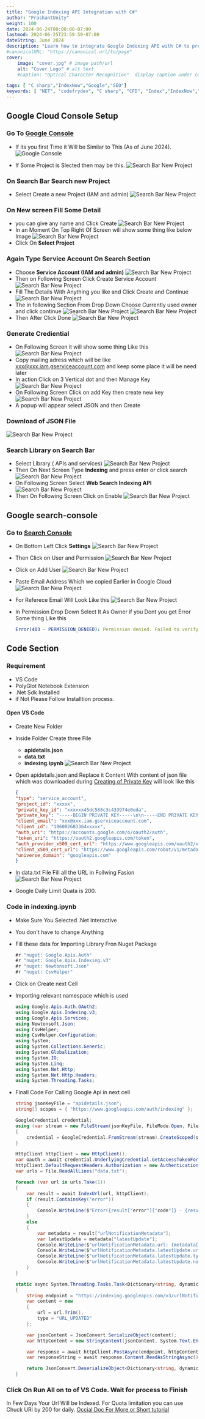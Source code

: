 ```yaml
---
title: "Google Indexing API Integration with C#"
author: "PrashantUnity"
weight: 100
date: 2024-06-24T00:00:00-07:00
lastmod: 2024-06-25T23:59:59-07:00
dateString: June 2024  
description: "Learn how to integrate Google Indexing API with C# to programmatically submit URLs for faster search engine indexing and SEO optimization"
#canonicalURL: "https://canonical.url/to/page"
cover:
    image: "cover.jpg" # image path/url
    alt: "Cover Logo" # alt text
    #caption: "Optical Character Recognition"  display caption under cover 

tags: [ "C sharp","IndexNow","Google","SEO"]
keywords: [ "NET", "codefrydev", "C sharp", "CFD", "Index","IndexNow","indexing","Google Index","SEO"]
---
```



## Google Cloud Console Setup

### Go To [Google Console](https://console.cloud.google.com/welcome)

- If its you first Time it Will be Similar to This (As of June 2024). 
    ![Google Console](./1.11.png)

- If Some Project is Slected then may be this. 
    ![Search Bar New Project](1.png)

### On Search Bar Search new Project 

- Select Create a new Project (IAM and admin)
    ![Search Bar New Project](1.1.png)

### On New screen Fill Some Detail

- you can give any name and Click Create
    ![Search Bar New Project](3.png)
- In an Moment On Top Right Of Screen will show some thing like below Image
![Search Bar New Project](4.png)
- Click On **Select Project**

### Again Type Service Account On Search Section

- Choose **Service Account (IAM and admin)**
    ![Search Bar New Project](5.png)
- Then on Following Screen Click Create Service Account
    ![Search Bar New Project](6.png)
- Fill The Details With Anything you like and Click Create and Continue
    ![Search Bar New Project](7.png)
- The in following Section From Drop Down Choose Currently used owner and click continue
    ![Search Bar New Project](8.png)
    ![Search Bar New Project](9.png)
- Then After Click Done
    ![Search Bar New Project](10.png)

### Generate Crediential

- On Following Screen it will show some thing Like this
![Search Bar New Project](12.png)
- Copy mailing adress which will be like xxx@xxx.iam.gserviceaccount.com and keep some place it will be need later
- In action Click on 3 Vertical dot and then Manage Key
    ![Search Bar New Project](13.png)
- On Following Screen Click on add Key then create new key
    ![Search Bar New Project](14.png)
- A popup will appear select  JSON and then Create

### Download of JSON File

![Search Bar New Project](15.png)

### Search Library on Search Bar

- Select Library ( APIs and services)
    ![Search Bar New Project](16.png)
- Then On Next Screen Type **Indexing** and press enter or click search 
    ![Search Bar New Project](17.png)
- On Following Screen Select **Web Search Indexing API**
    ![Search Bar New Project](18.png)
- Then On Following Screen Click on Enable
    ![Search Bar New Project](19.png)


## Google search-console

### Go to [Search Console](https://search.google.com/search-console?)

- On Bottom Left Click **Settings**
    ![Search Bar New Project](20.png)
- Then Click on User and Permission
    ![Search Bar New Project](22.png)
- Click on Add User
![Search Bar New Project](23.png)
- Paste Email Address Which we copied Earlier in Google Cloud
![Search Bar New Project](24.png)
- For Referece Email Will Look Like this
    ![Search Bar New Project](21.png)

- In Permission Drop Down Select It As Owner if you Dont you get Error Some thing Like this
    ```yaml
    Error(403 - PERMISSION_DENIED): Permission denied. Failed to verify the URL ownership.
    ```
 
## Code Section

### Requirement

- VS Code
- PolyGlot Notebook Extension
- .Net Sdk Installed
- if Not Please Follow Installtion process.

#### Open VS Code

- Create New Folder
- Inside Folder Create three File
    - **apidetails.json**
    - **data.txt**
    - **indexing.ipynb**
    ![Search Bar New Project](26.png)
- Open apidetails.json and Replace it Content With content of json file which was downloaded during [Creating of Private Key](#download-of-json-file) will look like this

    ```json
    {
    "type": "service_account",
    "project_id": "xxxxx",
    "private_key_id": "xxxxxx45dc588c3c433974e0eda",
    "private_key": "-----BEGIN PRIVATE KEY-----\n\n-----END PRIVATE KEY-----\n",
    "client_email": "xxx@xxx.iam.gserviceaccount.com",
    "client_id": "106002683364xxxxx",
    "auth_uri": "https://accounts.google.com/o/oauth2/auth",
    "token_uri": "https://oauth2.googleapis.com/token",
    "auth_provider_x509_cert_url": "https://www.googleapis.com/oauth2/v1/certs",
    "client_x509_cert_url": "https://www.googleapis.com/robot/v1/metadata/x509/xxxx.iam.gserviceaccount.com",
    "universe_domain": "googleapis.com"
    }
    ```

- In data.txt File Fill all the URL in Follwing Fasion
    ![Search Bar New Project](27.png)
- Google Daily Limit Quata is 200.

### Code in indexing.ipynb

- Make Sure You Selected .Net Interactive
- You don't have to change Anything
- Fill these data for Importing Library Fron Nuget Package

    ```csharp {linenos=true}
    #r "nuget: Google.Apis.Auth"
    #r "nuget: Google.Apis.Indexing.v3"
    #r "nuget: Newtonsoft.Json"
    #r "nuget: CsvHelper"
    ```

- Click on Create next Cell
- Importing relevant namespace which is used

    ```csharp {linenos=true}
    using Google.Apis.Auth.OAuth2;
    using Google.Apis.Indexing.v3;
    using Google.Apis.Services;
    using Newtonsoft.Json;
    using CsvHelper;
    using CsvHelper.Configuration;
    using System;
    using System.Collections.Generic;
    using System.Globalization;
    using System.IO;
    using System.Linq;
    using System.Net.Http;
    using System.Net.Http.Headers;
    using System.Threading.Tasks;
    ```

- Finall Code For Calling Google Api in next cell

    ```csharp {linenos=true}
    string jsonKeyFile = "apidetails.json";
    string[] scopes = { "https://www.googleapis.com/auth/indexing" };

    GoogleCredential credential;
    using (var stream = new FileStream(jsonKeyFile, FileMode.Open, FileAccess.Read))
    {
        credential = GoogleCredential.FromStream(stream).CreateScoped(scopes);
    }

    HttpClient httpClient = new HttpClient(); 
    var oauth = await credential.UnderlyingCredential.GetAccessTokenForRequestAsync();
    httpClient.DefaultRequestHeaders.Authorization = new AuthenticationHeaderValue("Bearer", oauth);
    var urls = File.ReadAllLines("data.txt");

    foreach (var url in urls.Take(1))
    {
        var result = await IndexUrl(url, httpClient);
        if (result.ContainsKey("error"))
        {
            Console.WriteLine($"Error({result["error"]["code"]} - {result["error"]["status"]}): {result["error"]["message"]}");
        }
        else
        {
            var metadata = result["urlNotificationMetadata"];
            var latestUpdate = metadata["latestUpdate"];
            Console.WriteLine($"urlNotificationMetadata.url: {metadata["url"]}");
            Console.WriteLine($"urlNotificationMetadata.latestUpdate.url: {latestUpdate["url"]}");
            Console.WriteLine($"urlNotificationMetadata.latestUpdate.type: {latestUpdate["type"]}");
            Console.WriteLine($"urlNotificationMetadata.latestUpdate.notifyTime: {latestUpdate["notifyTime"]}");
        }
    } 
    
    static async System.Threading.Tasks.Task<Dictionary<string, dynamic>> IndexUrl(string url, HttpClient httpClient)
    {
        string endpoint = "https://indexing.googleapis.com/v3/urlNotifications:publish";
        var content = new
        {
            url = url.Trim(),
            type = "URL_UPDATED"
        };

        var jsonContent = JsonConvert.SerializeObject(content);
        var httpContent = new StringContent(jsonContent, System.Text.Encoding.UTF8, "application/json");

        var response = await httpClient.PostAsync(endpoint, httpContent);
        var responseString = await response.Content.ReadAsStringAsync();

        return JsonConvert.DeserializeObject<Dictionary<string, dynamic>>(responseString);
    }
    ```


### Click On Run All on to of VS Code. Wait for process to Finish

In Few Days Your Url Will be Indexed. For Quota limitation you can use Chuck URl by 200 for daily.
[Occial Doc For More or Short tutorial](https://developers.google.com/search/apis/indexing-api/v3/prereqs)
